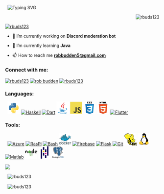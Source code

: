 <p align="center">

  <img src="https://readme-typing-svg.herokuapp.com?font=Fira+Code&size=25&pause=1000&color=ffffff&center=true&width=1000&lines=Hi+%F0%9F%91%8B%2C+I'm+Robert;Software+developer+from+England" alt="Typing SVG" />

</p>

<p align="right"> <img src="https://komarev.com/ghpvc/?username=rbuds123&label=Profile%20views&color=0eb419&style=plastic" alt="rbuds123" /> </p>


<p align="left"> <a href="https://twitter.com/rbuds123" target="blank"><img src="https://img.shields.io/twitter/follow/rbuds123?logo=twitter&style=for-the-badge" alt="rbuds123" /></a> </p>



- 🔭 I’m currently working on **Discord moderation bot**



- 🌱 I’m currently learning **Java**



- 📫 How to reach me **robbudden5@gmail.com**



<h3 align="left">Connect with me:</h3>

<p align="left">
<a href="https://twitter.com/rbuds123" target="blank"><img align="center" src="https://raw.githubusercontent.com/rahuldkjain/github-profile-readme-generator/master/src/images/icons/Social/twitter.svg" alt="rbuds123" height="30" width="40" /></a>
<a href="https://www.linkedin.com/in/rob-budden-36aa95312/" target="blank"><img align="center" src="https://raw.githubusercontent.com/rahuldkjain/github-profile-readme-generator/master/src/images/icons/Social/linked-in-alt.svg" alt="rob budden" height="30" width="40" /></a>
<a href="https://instagram.com/rbuds123" target="blank"><img align="center" src="https://raw.githubusercontent.com/rahuldkjain/github-profile-readme-generator/master/src/images/icons/Social/instagram.svg" alt="rbuds123" height="30" width="40" /></a>

</p>

<h3 align="left"> Languages:</h3>
<p align="left"> 
<a href="https://www.python.org"><img src="https://raw.githubusercontent.com/devicons/devicon/master/icons/python/python-original.svg" width="40" height="40" alt="Python"></a>
<a href="https://www.haskell.org"><img src="https://upload.wikimedia.org/wikipedia/commons/1/1c/Haskell-Logo.svg" width="40" height="40" alt="Haskell"></a>
<a href="https://dart.dev"><img src="https://www.vectorlogo.zone/logos/dartlang/dartlang-icon.svg" width="40" height="40" alt="Dart"></a>
<a href="https://www.java.com"><img src="https://raw.githubusercontent.com/devicons/devicon/master/icons/java/java-original.svg" width="40" height="40" alt="Java"></a>
<a href="https://developer.mozilla.org/en-US/docs/Web/JavaScript"><img src="https://raw.githubusercontent.com/devicons/devicon/master/icons/javascript/javascript-original.svg" width="40" height="40" alt="JavaScript"></a>
<a href="https://www.w3schools.com/css/"><img src="https://raw.githubusercontent.com/devicons/devicon/master/icons/css3/css3-original-wordmark.svg" width="40" height="40" alt="CSS"></a>
<a href="https://www.w3.org/html"><img src="https://raw.githubusercontent.com/devicons/devicon/master/icons/html5/html5-original-wordmark.svg" width="40" height="40" alt="HTML"></a>
<a href="https://flutter.dev"><img src="https://www.vectorlogo.zone/logos/flutterio/flutterio-icon.svg" width="40" height="40" alt="Flutter"></a>
</p>
<h3 align="left">Tools:</h3>

<p align="left"> 
<a href="https://azure.microsoft.com/en-in/"><img src="https://www.vectorlogo.zone/logos/microsoft_azure/microsoft_azure-icon.svg" width="40" height="40" alt="Azure"></a>
<a href="https://www.raspberrypi.com/"><img src="https://cdn.jsdelivr.net/gh/devicons/devicon@latest/icons/raspberrypi/raspberrypi-original.svg" width="40" height="40" alt = RasPi></a>
<a href="https://www.gnu.org/software/bash/"><img src="https://www.vectorlogo.zone/logos/gnu_bash/gnu_bash-icon.svg" width="40" height="40" alt="Bash"></a>
<a href="https://www.docker.com"><img src="https://raw.githubusercontent.com/devicons/devicon/master/icons/docker/docker-original-wordmark.svg" width="40" height="40" alt="Docker"></a>
<a href="https://firebase.google.com"><img src="https://www.vectorlogo.zone/logos/firebase/firebase-icon.svg" width="40" height="40" alt="Firebase"></a>
<a href="https://flask.palletsprojects.com"><img src="https://www.vectorlogo.zone/logos/palletsprojects_flask/palletsprojects_flask-icon.svg" width="40" height="40" alt="Flask"></a>
<a href="https://git-scm.com"><img src="https://www.vectorlogo.zone/logos/git-scm/git-scm-icon.svg" width="40" height="40" alt="Git"></a>
<a href="https://hive.apache.org"><img src="https://github.com/jghoman/apache-logos/blob/master/Hive.svg" width="40" height="40" alt="Hive"></a>
<a href="https://www.linux.org"><img src="https://raw.githubusercontent.com/devicons/devicon/master/icons/linux/linux-original.svg" width="40" height="40" alt="Linux"></a>
<a href="https://www.mathworks.com"><img src="https://upload.wikimedia.org/wikipedia/commons/2/21/Matlab_Logo.png" width="40" height="40" alt="Matlab"></a>
<a href="https://nodejs.org"><img src="https://raw.githubusercontent.com/devicons/devicon/master/icons/nodejs/nodejs-original-wordmark.svg" width="40" height="40" alt="Node.js"></a>
<a href="https://pandas.pydata.org"><img src="https://raw.githubusercontent.com/devicons/devicon/2ae2a900d2f041da66e950e4d48052658d850630/icons/pandas/pandas-original.svg" width="40" height="40" alt="Pandas"></a>
<a href="https://www.postgresql.org"><img src="https://raw.githubusercontent.com/devicons/devicon/master/icons/postgresql/postgresql-original-wordmark.svg" width="40" height="40" alt="PostgreSQL"></a>
</p>


<p>
 <img align="center" src="https://github-profile-trophy.vercel.app/?username=rbuds123&theme=darkhub"/>

</p>
<p>
  
  <img align="center" src="https://github-readme-stats.vercel.app/api?username=rbuds123&show_icons=true&theme=dark&bg_color=0D1117&title_color=58A6FF&text_color=FFFFFF&icon_color=58A6FF&hide_border=true" alt="rbuds123" />

</p>

<p>
  
  <img align="center" src="https://github-readme-stats.vercel.app/api/top-langs/?username=rbuds123&layout=donut-vertical&theme=dark&bg_color=0D1117&title_color=58A6FF&text_color=FFFFFF&icon_color=58A6FF&hide_border=true" alt="rbuds123" />

</p>



